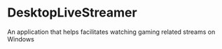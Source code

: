 DesktopLiveStreamer
===================

An application that helps facilitates watching gaming related streams on Windows